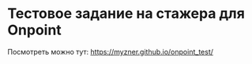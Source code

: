 # Тестовое задание на стажера для Onpoint 
Посмотреть можно тут: https://myzner.github.io/onpoint_test/ 
